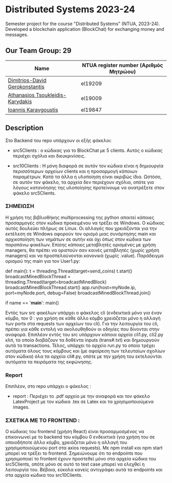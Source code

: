 # Distributed Systems 2023-24
Semester project for the course "Distributed Systems" (NTUA, 2023-24). Developed a blockchain application (BlockChat) for exchanging money and messages. 

##  Our Team   Group: 29  
| Name  | NTUA register number (Αριθμός Μητρώου) |
| ------------- | ------------- |
|  [Dimitrios-David Gerokonstantis](https://github.com/DimitrisDavidGerokonstantis)  | el19209  |   
|  [Athanasios Tsoukleidis-Karydakis](https://github.com/ThanosTsoukleidis-Karydakis) | el19009  |
|  [Ioannis Karavgoustis](https://github.com/gkara) |  el19847 |    

## Description
Στο Backend του repo υπάρχουν οι εξής φάκελοι:

-  src5Clients : ο κώδικας για το BlockChat με 5 clients. Αυτός ο κώδικας περιέχει σχόλια και διευκρινίσεις.

- src10Clients : Η μόνη διαφορά σε αυτόν τον κώδικα είναι η δημιουργία περισσότερων αρχείων clients και η προσαρμογή κάποιων παραμέτρων. 
Κατά τα άλλα η υλοποίηση είναι ακριβώς ίδια. Ωστόσο, σε αυτόν τον φάκελο, τα αρχεία δεν περιέχουν σχόλια, οπότε για λόγους κατανόησης 
της υλοποίησης προτείνουμε να ανατρέξετε στον φάκελο src5Clients.

### ΣΗΜΕΙΩΣΗ
Η χρήση της βιβλιοθήκης multiprocessing της python απαιτεί κάποιες προσαρμογές στον κώδικα προκειμένου να τρέξει σε Windows. Ο κώδικας αυτός δουλεύει πλήρως σε Linux. 
Οι αλλαγές που χρειάζονται για την εκτέλεση σε Windows αφορούν τον ορισμό μιας συνάρτησης main και αρχικοποίηση των νημάτων σε αυτήν και όχι όπως στον κώδικα των παραπάνω φακέλων. 
Επίσης κάποιες μεταβλητές ορισμένες με χρήση managers, θα πρέπει να οριστούν σαν κοινές μεταβλητές (χωρίς χρήση managers) και να προσπελαύνονται κανονικά (χωρίς .value).
Παράδειγμα ορισμού της main για τον User1.py: 

def main():
    t = threading.Thread(target=send_coins)
    t.start()
    broadcastMinedBlockThread = threading.Thread(target=broadcastMinedBlock)
    broadcastMinedBlockThread.start()
    app.run(host=myNode.ip, port=myNode.port, debug=False)
    broadcastMinedBlockThread.join()


if name == '__main__':
    main()


Εντός των src φακέλων υπάρχει ο φάκελος cli (ενδεικτικά μόνο για έναν κόμβο, τον 0 : για χρήση σε κάθε άλλο κόμβο χρειάζεται μόνο η αλλαγή των ports στα requests των αρχείων του cli). 
Για την λειτουργία του cli, πρέπει για κάθε εντολή να ακολουθηθούν οι οδηγίες που δίνονται στην αναφορά.
Επιπλέον εντός του src υπάρχουν κάποια αρχεία cli1.py, cli2.py κλπ, τα οποία διαβάζουν τα δοθέντα inputs (trans#.txt) και δημιουργούν αυτά τα transactions.
Τέλος, υπάρχει το αρχείο run.py το οποίο τρέχει αυτόματα όλους τους κόμβους και (με αφαίρεση των τελευταίων σχολίων στον κώδικα) όλα τα αρχεία cli#.py, 
οπότε με την χρήση του εκτελούνται αυτόματα τα πειράματα της εκφώνησης. 

### Report
Επιπλέον, στο repo υπάρχει ο φάκελος :
- report : Περιέχει το .pdf αρχείο με την αναφορά και τον φάκελο LatexProject με τον κώδικα .tex σε Latex και τα χρησιμοποιούμενα images.


### ΣΧΕΤΙΚΑ ΜΕ ΤΟ FRONTEND :
Ο κώδικας του frontend (χρήση React) είναι προσαρμοσμένος να επικοινωνεί με το backend του κόμβου 0 ενδεικτικά (για χρήση του σε οποιοδήποτε άλλο κόμβο, χρειάζεται μόνο η αλλαγή
του χρησιμοποιούμενου port στα axios requests). Με npm install και npm start μπορεί να τρέξει το frontend. Σημειώνουμε ότι τα endpoints που χρησιμοποιεί το frontent
έχουν προστεθεί μόνο στα αρχεία κώδικα του src5Clients, οπότε μόνο σε αυτό το test case μπορεί να ελεχθεί η λειτουργία του. Βέβαια, εύκολα κανείς αντιγράφει αυτά τα endpoints 
και στα αρχεία κώδικα του src10Clients. 
